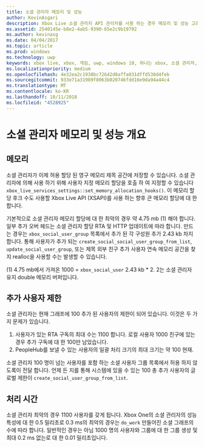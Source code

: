 ```yaml
---
title: 소셜 관리자 메모리 및 성능
author: KevinAsgari
description: Xbox Live 소셜 관리자 API 관리자를 사용 하는 경우 메모리 및 성능 고려 사항에 설명 합니다.
ms.assetid: 2540145e-b8e2-4ab5-9390-65e2c9b19792
ms.author: kevinasg
ms.date: 04/04/2017
ms.topic: article
ms.prod: windows
ms.technology: uwp
keywords: xbox live, xbox, 게임, uwp, windows 10, 하나는 xbox, 소셜 관리자, 사용자
ms.localizationpriority: medium
ms.openlocfilehash: 4e32ea2c1938bc72642d8affa031dffd538d4feb
ms.sourcegitcommit: 933e71a31989f8063b020746fdd16e9da94a44c4
ms.translationtype: MT
ms.contentlocale: ko-KR
ms.lasthandoff: 10/11/2018
ms.locfileid: "4528925"
---
```

# <a name="social-manager-memory-and-performance-overview"></a>소셜 관리자 메모리 및 성능 개요

## <a name="memory"></a>메모리
소셜 관리자가 이제 허용 할당 된 영구 메모리 제목 공간에 저장할 수 있습니다. 소셜 관리자에 의해 사용 하기 위해 사용자 지정 메모리 할당을 호출 하 여 지정할 수 있습니다 `xbox_live_services_settings::set_memory_allocation_hooks()`. 이 메모리 할당 후크 수도 사용할 Xbox Live API (XSAPI)를 사용 하는 향후 큰 메모리 할당에 대 한 합니다.

기본적으로 소셜 관리자 메모리 할당에 대 한 최악의 경우 약 4.75 mb (1) 해야 합니다. 일부 추가 오버 헤드는 소셜 관리자 할당 RTA 및 HTTP 업데이트에 따라 합니다. 만드는 경우는 `xbox_social_user_group` 목록에서 추가 된 각 구성원 추가 2.43 kb 차지 합니다. 통해 사용자가 추가 되는 `create_social_social_user_group_from_list`, `update_social_user_group`, 또는 제목 외부 친구 추가 사용자 연속 메모리 공간을 찾지 realloc을 사용할 수는 발생할 수 있습니다.

(1) 4.75 mb에서 가져온 1000 = `xbox_social_user` 2.43 kb * 2. 2는 소셜 관리자 유지 double 메모리 버퍼입니다.

## <a name="additional-user-limits"></a>추가 사용자 제한
소셜 관리자는 현재 그래프에 100 추가 된 사용자의 제한이 되어 있습니다. 이것은 두 가지 문제가 있습니다.

1. 사용자가 있는 RTA 구독의 최대 수는 1100 합니다. 로컬 사용자 1000 친구에 있는 경우 추가 구독에 대 한 100만 남았습니다.
2. PeopleHub를 보낼 수 있는 사용자의 일괄 처리 크기의 최대 크기는 약 100 현재.

소셜 관리자 100 명이 넘는 사용자를 포함 하는 소셜 사용자 그룹 목록에서 허용 하지 않도록이 전달 합니다. 언제 든 지를 통해 시스템에 있을 수 있는 100 총 추가 사용자의 글로벌 제한이 `create_social_user_group_from_list`.

## <a name="processing-time"></a>처리 시간
소셜 관리자 최악의 경우 1100 사용자를 갖게 됩니다. Xbox One의 소셜 관리자의 성능 특성에 대 한 0.5 밀리초로 0.3 ms의 최악의 경우는 `do_work` 만들어진 소셜 그래프의 수에 따라 합니다. 일반적인 경우는 아님 1000 명의 사용자와 그룹에 대 한 그룹 생성 및 최대 0.2 ms 없는로 대 한 0.01 밀리초입니다.
